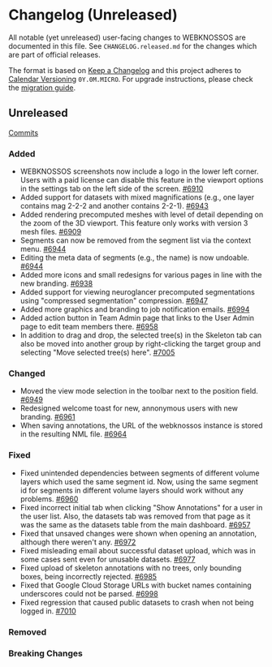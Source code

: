 # Changelog (Unreleased)

All notable (yet unreleased) user-facing changes to WEBKNOSSOS are documented in this file.
See `CHANGELOG.released.md` for the changes which are part of official releases.

The format is based on [Keep a Changelog](http://keepachangelog.com/en/1.0.0/)
and this project adheres to [Calendar Versioning](http://calver.org/) `0Y.0M.MICRO`.
For upgrade instructions, please check the [migration guide](MIGRATIONS.released.md).

## Unreleased
[Commits](https://github.com/scalableminds/webknossos/compare/23.04.2...HEAD)

### Added
- WEBKNOSSOS screenshots now include a logo in the lower left corner. Users with a paid license can disable this feature in the viewport options in the settings tab on the left side of the screen. [#6910](https://github.com/scalableminds/webknossos/pull/6910)
- Added support for datasets with mixed magnifications (e.g., one layer contains mag 2-2-2 and another contains 2-2-1). [#6943](https://github.com/scalableminds/webknossos/pull/6943)
- Added rendering precomputed meshes with level of detail depending on the zoom of the 3D viewport. This feature only works with version 3 mesh files. [#6909](https://github.com/scalableminds/webknossos/pull/6909)
- Segments can now be removed from the segment list via the context menu. [#6944](https://github.com/scalableminds/webknossos/pull/6944)
- Editing the meta data of segments (e.g., the name) is now undoable. [#6944](https://github.com/scalableminds/webknossos/pull/6944)
- Added more icons and small redesigns for various pages in line with the new branding. [#6938](https://github.com/scalableminds/webknossos/pull/6938)
- Added support for viewing neuroglancer precomputed segmentations using "compressed segmentation" compression. [#6947](https://github.com/scalableminds/webknossos/pull/6947)
- Added more graphics and branding to job notification emails. [#6994](https://github.com/scalableminds/webknossos/pull/6994)
- Added action button in Team Admin page that links to the User Admin page to edit team members there. [#6958](https://github.com/scalableminds/webknossos/pull/6999)
- In addition to drag and drop, the selected tree(s) in the Skeleton tab can also be moved into another group by right-clicking the target group and selecting "Move selected tree(s) here". [#7005](https://github.com/scalableminds/webknossos/pull/7005)

### Changed
- Moved the view mode selection in the toolbar next to the position field. [#6949](https://github.com/scalableminds/webknossos/pull/6949)
- Redesigned welcome toast for new, annonymous users with new branding. [#6961](https://github.com/scalableminds/webknossos/pull/6961)
- When saving annotations, the URL of the webknossos instance is stored in the resulting NML file. [#6964](https://github.com/scalableminds/webknossos/pull/6964)

### Fixed
- Fixed unintended dependencies between segments of different volume layers which used the same segment id. Now, using the same segment id for segments in different volume layers should work without any problems. [#6960](https://github.com/scalableminds/webknossos/pull/6960)
- Fixed incorrect initial tab when clicking "Show Annotations" for a user in the user list. Also, the datasets tab was removed from that page as it was the same as the datasets table from the main dashboard. [#6957](https://github.com/scalableminds/webknossos/pull/6957)
- Fixed that unsaved changes were shown when opening an annotation, although there weren't any. [#6972](https://github.com/scalableminds/webknossos/pull/6972)
- Fixed misleading email about successful dataset upload, which was in some cases sent even for unusable datasets. [#6977](https://github.com/scalableminds/webknossos/pull/6977)
- Fixed upload of skeleton annotations with no trees, only bounding boxes, being incorrectly rejected. [#6985](https://github.com/scalableminds/webknossos/pull/6985)
- Fixed that Google Cloud Storage URLs with bucket names containing underscores could not be parsed. [#6998](https://github.com/scalableminds/webknossos/pull/6998)
- Fixed regression that caused public datasets to crash when not being logged in. [#7010](https://github.com/scalableminds/webknossos/pull/7010)

### Removed

### Breaking Changes
